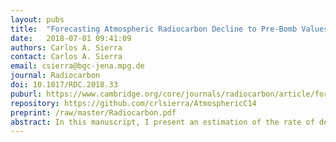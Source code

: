 ```yaml
---
layout: pubs
title:  "Forecasting Atmospheric Radiocarbon Decline to Pre-Bomb Values"
date:   2018-07-01 09:41:09
authors: Carlos A. Sierra
contact: Carlos A. Sierra
email: csierra@bgc-jena.mpg.de
journal: Radiocarbon
doi: 10.1017/RDC.2018.33
puburl: https://www.cambridge.org/core/journals/radiocarbon/article/forecasting-atmospheric-radiocarbon-decline-to-prebomb-values/64F08C86C11468E28EE3FEF60EDE7C4F
repository: https://github.com/crlsierra/AtmosphericC14
preprint: /raw/master/Radiocarbon.pdf 
abstract: In this manuscript, I present an estimation of the rate of decline in atmospheric radiocarbon and the amplitude of its seasonal cycle for the past four decades for the northern and southern hemispheres, and forecast the time required to reach pre-1950 levels (i.e. Δ14C<0‰). Using a set of 30 different exponential smoothing state-space models, the time series were decomposed into their error, trend, and seasonal components, choosing the model that best represented the observed data. According to the best model, the rate of change in Δ14C has decreased considerably since the 1970s and reached values below −5‰ per year since 2005. Overall, the time-series showed larger rates of radiocarbon decline in the northern than in the southern hemisphere, and relatively stable seasonal cycles for both hemispheres. A forecast of the exponential smoothing models predicts that radiocarbon values will reach pre-1950 levels by 2021 in the northern hemisphere with 20% probability, and by around 2035 in the southern hemisphere. However, at regional levels radiocarbon concentrations have already reached pre-1950 levels in several industrialized regions and cities around the world as a consequence of fossil-fuel emissions.
---
```


